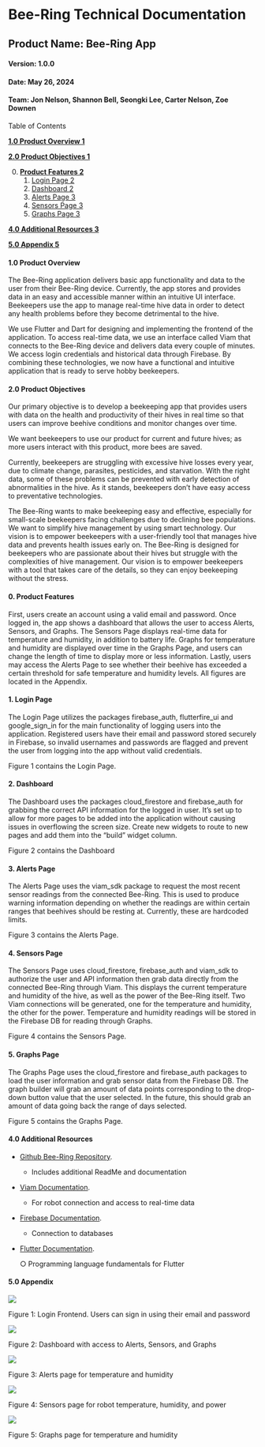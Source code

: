 # Bee-Ring Technical Documentation

## Product Name: Bee-Ring App

#### Version: 1.0.0

#### Date: May 26, 2024

#### Team: Jon Nelson, Shannon Bell, Seongki Lee, Carter Nelson, Zoe Downen

Table of Contents

[**1.0 Product Overview 1**](#_page0_x72.00_y420.71)

[**2.0 Product Objectives 1**](#_page0_x72.00_y629.65)

0. [**Product Features 2**](#_page1_x72.00_y341.77)
   1. [Login Page 2](#_page1_x72.00_y503.10)
   1. [Dashboard 2](#_page1_x72.00_y645.92)
   1. [Alerts Page 3](#_page2_x72.00_y151.34)
   1. [Sensors Page 3](#_page2_x72.00_y294.16)
   1. [Graphs Page 3](#_page2_x72.00_y468.72)

[**4.0 Additional Resources 3**](#_page3_x72.00_y72.00)

[**5.0 Appendix 5**](#_page4_x72.00_y72.00)

#### <a name="_page0_x72.00_y420.71"></a>1.0 Product Overview

The Bee-Ring application delivers basic app functionality and data to the user from their Bee-Ring device. Currently, the app stores and provides data in an easy and accessible manner within an intuitive UI interface. Beekeepers use the app to manage real-time hive data in order to detect any health problems before they become detrimental to the hive.

We use Flutter and Dart for designing and implementing the frontend of the application. To access real-time data, we use an interface called Viam that connects to the Bee-Ring device and delivers data every couple of minutes. We access login credentials and historical data through Firebase. By combining these technologies, we now have a functional and intuitive application that is ready to serve hobby beekeepers.

#### <a name="_page0_x72.00_y629.65"></a>2.0 Product Objectives

Our primary objective is to develop a beekeeping app that provides users with data on the health and productivity of their hives in real time so that users can improve beehive conditions and monitor changes over time.

We want beekeepers to use our product for current and future hives; as more users interact with this product, more bees are saved.

Currently, beekeepers are struggling with excessive hive losses every year, due to climate change, parasites, pesticides, and starvation. With the right data, some of these problems can be prevented with early detection of abnormalities in the hive. As it stands, beekeepers don’t have easy access to preventative technologies.

The Bee-Ring wants to make beekeeping easy and effective, especially for small-scale beekeepers facing challenges due to declining bee populations. We want to simplify hive management by using smart technology. Our vision is to empower beekeepers with a user-friendly tool that manages hive data and prevents health issues early on. The Bee-Ring is designed for beekeepers who are passionate about their hives but struggle with the complexities of hive management. Our vision is to empower beekeepers with a tool that takes care of the details, so they can enjoy beekeeping without the stress.

#### 0. Product<a name="_page1_x72.00_y341.77"></a> Features

First, users create an account using a valid email and password. Once logged in, the app shows a dashboard that allows the user to access Alerts, Sensors, and Graphs. The Sensors Page displays real-time data for temperature and humidity, in addition to battery life. Graphs for temperature and humidity are displayed over time in the Graphs Page, and users can change the length of time to display more or less information. Lastly, users may access the Alerts Page to see whether their beehive has exceeded a certain threshold for safe temperature and humidity levels. All figures are located in the Appendix.

#### 1. Login<a name="_page1_x72.00_y503.10"></a> Page

The Login Page utilizes the packages firebase\_auth, flutterfire\_ui and google\_sign\_in for the main functionality of logging users into the application. Registered users have their email and password stored securely in Firebase, so invalid usernames and passwords are flagged and prevent the user from logging into the app without valid credentials.

Figure 1 contains the Login Page.

#### 2. Dashboard

<a name="_page1_x72.00_y645.92"></a>The Dashboard uses the packages cloud\_firestore and firebase\_auth for grabbing the correct API information for the logged in user. It’s set up to allow for more pages to be added into the application without causing issues in overflowing the screen size. Create new widgets to route to new pages and add them into the “build” widget column.

Figure 2 contains the Dashboard

#### 3. Alerts<a name="_page2_x72.00_y151.34"></a> Page

The Alerts Page uses the viam\_sdk package to request the most recent sensor readings from the connected Bee-Ring. This is used to produce warning information depending on whether the readings are within certain ranges that beehives should be resting at. Currently, these are hardcoded limits.

Figure 3 contains the Alerts Page.

#### 4. Sensors<a name="_page2_x72.00_y294.16"></a> Page

The Sensors Page uses cloud\_firestore, firebase\_auth and viam\_sdk to authorize the user and API information then grab data directly from the connected Bee-Ring through Viam. This displays the current temperature and humidity of the hive, as well as the power of the Bee-Ring itself. Two Viam connections will be generated, one for the temperature and humidity, the other for the power. Temperature and humidity readings will be stored in the Firebase DB for reading through Graphs.

Figure 4 contains the Sensors Page.

#### 5. Graphs<a name="_page2_x72.00_y468.72"></a> Page

The Graphs Page uses the cloud\_firestore and firebase\_auth packages to load the user information and grab sensor data from the Firebase DB. The graph builder will grab an amount of data points corresponding to the drop-down button value that the user selected. In the future, this should grab an amount of data going back the range of days selected.

Figure 5 contains the Graphs Page.

#### <a name="_page3_x72.00_y72.00"></a>4.0 Additional Resources

- [Github Bee-Ring Repository](https://github.com/B-Ring-Group-3/B-Ring-Group-3).
  - Includes additional ReadMe and documentation
- [Viam Documentation](https://docs.viam.com/).
  - For robot connection and access to real-time data
- [Firebase Documentation](https://firebase.google.com/docs).
  - Connection to databases
- [Flutter Documentation](https://docs.flutter.dev/).

	○ Programming language fundamentals for Flutter

#### <a name="_page4_x72.00_y72.00"></a>5.0 Appendix

![](Aspose.Words.97c34142-8508-45d1-8d65-689fcf9dee24.002.jpeg)

Figure 1: Login Frontend. Users can sign in using their email and password

![](Aspose.Words.97c34142-8508-45d1-8d65-689fcf9dee24.003.jpeg)

Figure 2: Dashboard with access to Alerts, Sensors, and Graphs

![](Aspose.Words.97c34142-8508-45d1-8d65-689fcf9dee24.004.jpeg)

Figure 3: Alerts page for temperature and humidity

![](Aspose.Words.97c34142-8508-45d1-8d65-689fcf9dee24.005.jpeg)

Figure 4: Sensors page for robot temperature, humidity, and power

![](Aspose.Words.97c34142-8508-45d1-8d65-689fcf9dee24.006.jpeg)

Figure 5: Graphs page for temperature and humidity
